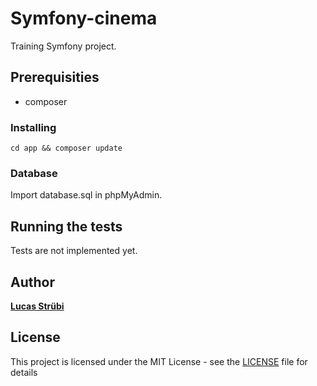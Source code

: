 # Symfony-cinema

Training Symfony project.

## Prerequisities

* composer

### Installing

```
cd app && composer update
```

### Database

Import database.sql in phpMyAdmin.

## Running the tests

Tests are not implemented yet.

## Author

[**Lucas Strübi**](https://github.com/strubix)

## License

This project is licensed under the MIT License - see the [LICENSE](LICENSE) file for details